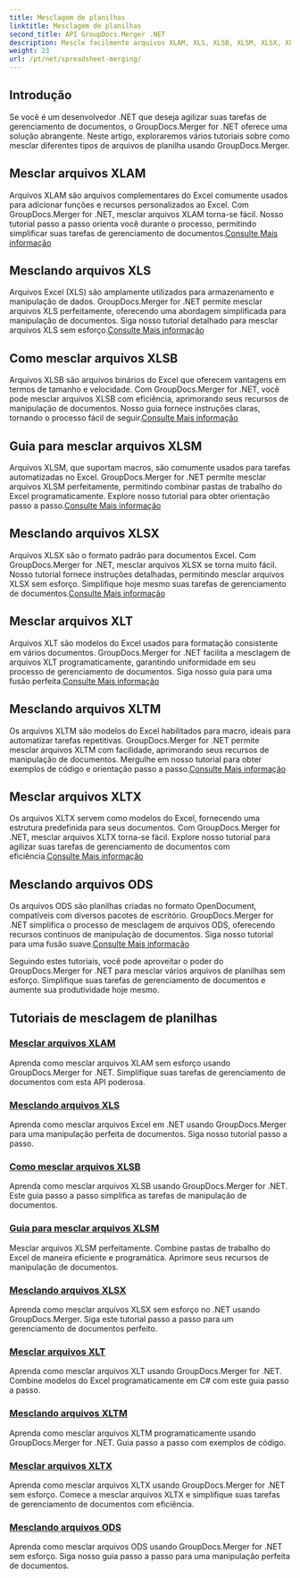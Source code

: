```yaml
---
title: Mesclagem de planilhas
linktitle: Mesclagem de planilhas
second_title: API GroupDocs.Merger .NET
description: Mescle facilmente arquivos XLAM, XLS, XLSB, XLSM, XLSX, XLT, XLTM, XLTX e ODS em .NET usando GroupDocs.Merger. Simplifique as tarefas de gerenciamento de documentos.
weight: 23
url: /pt/net/spreadsheet-merging/
---
```


## Introdução

Se você é um desenvolvedor .NET que deseja agilizar suas tarefas de gerenciamento de documentos, o GroupDocs.Merger for .NET oferece uma solução abrangente. Neste artigo, exploraremos vários tutoriais sobre como mesclar diferentes tipos de arquivos de planilha usando GroupDocs.Merger.

## Mesclar arquivos XLAM
 Arquivos XLAM são arquivos complementares do Excel comumente usados para adicionar funções e recursos personalizados ao Excel. Com GroupDocs.Merger for .NET, mesclar arquivos XLAM torna-se fácil. Nosso tutorial passo a passo orienta você durante o processo, permitindo simplificar suas tarefas de gerenciamento de documentos.[Consulte Mais informação](./merge-xlam-files/)

## Mesclando arquivos XLS
Arquivos Excel (XLS) são amplamente utilizados para armazenamento e manipulação de dados. GroupDocs.Merger for .NET permite mesclar arquivos XLS perfeitamente, oferecendo uma abordagem simplificada para manipulação de documentos. Siga nosso tutorial detalhado para mesclar arquivos XLS sem esforço.[Consulte Mais informação](./merging-xls-files/)

## Como mesclar arquivos XLSB
 Arquivos XLSB são arquivos binários do Excel que oferecem vantagens em termos de tamanho e velocidade. Com GroupDocs.Merger for .NET, você pode mesclar arquivos XLSB com eficiência, aprimorando seus recursos de manipulação de documentos. Nosso guia fornece instruções claras, tornando o processo fácil de seguir.[Consulte Mais informação](./how-to-merge-xlsb-files/)

## Guia para mesclar arquivos XLSM
 Arquivos XLSM, que suportam macros, são comumente usados para tarefas automatizadas no Excel. GroupDocs.Merger for .NET permite mesclar arquivos XLSM perfeitamente, permitindo combinar pastas de trabalho do Excel programaticamente. Explore nosso tutorial para obter orientação passo a passo.[Consulte Mais informação](./guide-merging-xlsm-files/)

## Mesclando arquivos XLSX
Arquivos XLSX são o formato padrão para documentos Excel. Com GroupDocs.Merger for .NET, mesclar arquivos XLSX se torna muito fácil. Nosso tutorial fornece instruções detalhadas, permitindo mesclar arquivos XLSX sem esforço. Simplifique hoje mesmo suas tarefas de gerenciamento de documentos.[Consulte Mais informação](./merging-xlsx-files/)

## Mesclar arquivos XLT
 Arquivos XLT são modelos do Excel usados para formatação consistente em vários documentos. GroupDocs.Merger for .NET facilita a mesclagem de arquivos XLT programaticamente, garantindo uniformidade em seu processo de gerenciamento de documentos. Siga nosso guia para uma fusão perfeita.[Consulte Mais informação](./merge-xlt-files/)

## Mesclando arquivos XLTM
 Os arquivos XLTM são modelos do Excel habilitados para macro, ideais para automatizar tarefas repetitivas. GroupDocs.Merger for .NET permite mesclar arquivos XLTM com facilidade, aprimorando seus recursos de manipulação de documentos. Mergulhe em nosso tutorial para obter exemplos de código e orientação passo a passo.[Consulte Mais informação](./merging-xltm-files/)

## Mesclar arquivos XLTX
Os arquivos XLTX servem como modelos do Excel, fornecendo uma estrutura predefinida para seus documentos. Com GroupDocs.Merger for .NET, mesclar arquivos XLTX torna-se fácil. Explore nosso tutorial para agilizar suas tarefas de gerenciamento de documentos com eficiência.[Consulte Mais informação](./merge-xltx-files/)

## Mesclando arquivos ODS
 Os arquivos ODS são planilhas criadas no formato OpenDocument, compatíveis com diversos pacotes de escritório. GroupDocs.Merger for .NET simplifica o processo de mesclagem de arquivos ODS, oferecendo recursos contínuos de manipulação de documentos. Siga nosso tutorial para uma fusão suave.[Consulte Mais informação](./merging-ods-files/)

Seguindo estes tutoriais, você pode aproveitar o poder do GroupDocs.Merger for .NET para mesclar vários arquivos de planilhas sem esforço. Simplifique suas tarefas de gerenciamento de documentos e aumente sua produtividade hoje mesmo.
## Tutoriais de mesclagem de planilhas
### [Mesclar arquivos XLAM](./merge-xlam-files/)
Aprenda como mesclar arquivos XLAM sem esforço usando GroupDocs.Merger for .NET. Simplifique suas tarefas de gerenciamento de documentos com esta API poderosa.
### [Mesclando arquivos XLS](./merging-xls-files/)
Aprenda como mesclar arquivos Excel em .NET usando GroupDocs.Merger para uma manipulação perfeita de documentos. Siga nosso tutorial passo a passo.
### [Como mesclar arquivos XLSB](./how-to-merge-xlsb-files/)
Aprenda como mesclar arquivos XLSB usando GroupDocs.Merger for .NET. Este guia passo a passo simplifica as tarefas de manipulação de documentos.
### [Guia para mesclar arquivos XLSM](./guide-merging-xlsm-files/)
Mesclar arquivos XLSM perfeitamente. Combine pastas de trabalho do Excel de maneira eficiente e programática. Aprimore seus recursos de manipulação de documentos.
### [Mesclando arquivos XLSX](./merging-xlsx-files/)
Aprenda como mesclar arquivos XLSX sem esforço no .NET usando GroupDocs.Merger. Siga este tutorial passo a passo para um gerenciamento de documentos perfeito.
### [Mesclar arquivos XLT](./merge-xlt-files/)
Aprenda como mesclar arquivos XLT usando GroupDocs.Merger for .NET. Combine modelos do Excel programaticamente em C# com este guia passo a passo.
### [Mesclando arquivos XLTM](./merging-xltm-files/)
Aprenda como mesclar arquivos XLTM programaticamente usando GroupDocs.Merger for .NET. Guia passo a passo com exemplos de código.
### [Mesclar arquivos XLTX](./merge-xltx-files/)
Aprenda como mesclar arquivos XLTX usando GroupDocs.Merger for .NET sem esforço. Comece a mesclar arquivos XLTX e simplifique suas tarefas de gerenciamento de documentos com eficiência.
### [Mesclando arquivos ODS](./merging-ods-files/)
Aprenda como mesclar arquivos ODS usando GroupDocs.Merger for .NET sem esforço. Siga nosso guia passo a passo para uma manipulação perfeita de documentos.